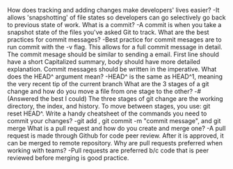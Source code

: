 How does tracking and adding changes make developers' lives easier?
-It allows 'snapshotting' of file states so developers can go selectively go back to previous state of work.
What is a commit?
-A commit is when you take a snapshot state of the files you've asked Git to track.
What are the best practices for commit messages?
-Best practice for commit mesages are to run commit with the -v flag.
This allows for a full commit message in detail. The commit mesage should be similar to sending a email. First line should have a short Capitalized summary, body should have more detailed explanation. Commit messages should be written in the imperative.
What does the HEAD^ argument mean?
-HEAD^ is the same as HEAD^1, meaning the very recent tip of the current branch
What are the 3 stages of a git change and how do you move a file from one stage to the other?
-#(Answered the best I could) The three stages of git change are the working directory, the index, and history. To move between stages, you use: git reset HEAD^.
Write a handy cheatsheet of the commands you need to commit your changes?
-git add <file>, git commit -m "commit message", and git merge <branch>
What is a pull request and how do you create and merge one?
-A pull request is made through Github for code peer review. After it is approved, it can be merged to remote repository.
Why are pull requests preferred when working with teams?
-Pull requests are preferred b/c code that is peer reviewed before merging is good practice.
